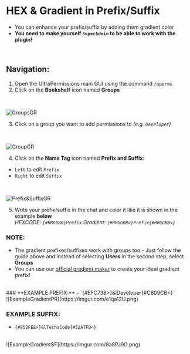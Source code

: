 # HEX & Gradient in Prefix/Suffix
- You can enhance your prefix/suffix by adding them gradient color
- **You need to make yourself `SuperAdmin` to be able to work with the plugin!** 
<br>

## Navigation:
1. Open the UltraPermissions main GUI using the command `/uperms`
2. Click on the **Bookshelf** icon named **Groups**
<br>

![GroupsGR](https://imgur.com/ftTdpwr.png)
<br>

3. Click on a group you want to add permissions to *(e.g. `Developer`)*
<br>

![GroupGR](https://imgur.com/cRNipdt.png)
<br>

4. Click on the **Name Tag** icon named **Prefix and Suffix**:
 - `Left` to edit `Prefix`
 - `Right` to edit `Suffix`
<br>

![Prefix&SuffixGR](https://imgur.com/nqu2KHD.png)
<br>

5. Write your prefix/suffix in the chat and color it 
   like it is shown in the example **below**
   <br>
   *HEXCODE: `{#RRGGBB}Prefix`*
   *Gradient: `{#RRGGBB>}Prefix{#RRGGBB<}`*
   <br>
  
  ### **NOTE:** 
  - The gradient prefixes/suffixes work with groups too - Just follow the guide above 
    and instead of selecting **Users** in the second step, select **Groups**
  - You can use our [official gradient maker](https://rgb.techscode.com/) to create your ideal gradient prefix!
  <br>
  ### **EXAMPLE PREFIX:**
  - `{#EFC738>}&lDeveloper{#C809CB<}`
  <br>
  ![ExampleGradientPR](https://imgur.com/e1qa12U.png)
  <br>
  
  ### **EXAMPLE SUFFIX:**
  - `{#952FEE>}&lTechsCode{#52A7FD<}`
  <br>
  ![ExampleGradientSF](https://imgur.com/8a8PJ9O.png)
  <br>

